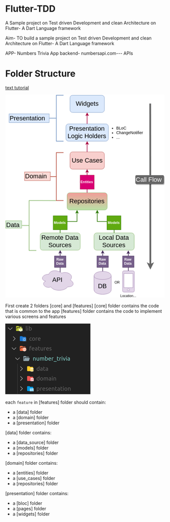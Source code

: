# Flutter-TDD
A Sample project on Test driven Development and clean Architecture on Flutter- A Dart Language framework

Aim- TO build a sample project on Test driven Development and clean Architecture on Flutter- A Dart Language framework

APP- Numbers Trivia App
backend- numbersapi.com--- APIs


# Folder Structure


[text tutorial](https://resocoder.com/2019/08/27/flutter-tdd-clean-architecture-course-1-explanation-project-structure/)



![img](diagrams\Clean-Architecture-Flutter-Diagram.webp)



First create 2 folders [core] and [features]
[core] folder contains the code that is common to the app
[features] folder contains the code to implement various screens and features

![img](diagrams\number_trivia-feature.webp)


each `feature` in [features] folder should contain:
- a [data] folder
- a [domain] folder
- a [presentation] folder

[data] folder contains:
- a [data_source] folder
- a [models] folder
- a [repositories] folder

[domain] folder contains:
- a [entities] folder
- a [use_cases] folder
- a [repositories] folder

[presentation] folder contains:
- a [bloc] folder
- a [pages] folder
- a [widgets] folder